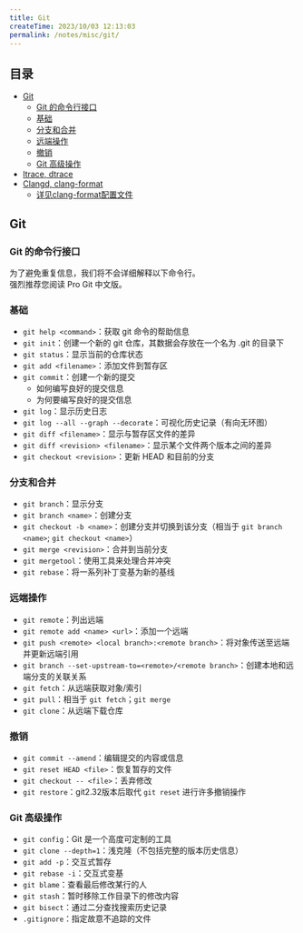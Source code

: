 ```yaml
---
title: Git
createTime: 2023/10/03 12:13:03
permalink: /notes/misc/git/
---
```


## 目录
- [Git](#git)
  - [Git 的命令行接口](#git-git-的命令行接口)
  - [基础](#git-基础)
  - [分支和合并](#git-分支和合并)
  - [远端操作](#git-远端操作)
  - [撤销](#git-撤销)
  - [Git 高级操作](#git-git-高级操作)
- [ltrace, dtrace](#ltrace-dtrace)
- [Clangd, clang-format](#clangd-clang-format)
  - [详见clang-format配置文件](#clangd-详见clang-format配置文件)

## Git

### Git 的命令行接口
为了避免重复信息，我们将不会详细解释以下命令行。  
强烈推荐您阅读 Pro Git 中文版。

### 基础
- `git help <command>`：获取 git 命令的帮助信息  
- `git init`：创建一个新的 git 仓库，其数据会存放在一个名为 .git 的目录下  
- `git status`：显示当前的仓库状态  
- `git add <filename>`：添加文件到暂存区  
- `git commit`：创建一个新的提交  
  - 如何编写良好的提交信息  
  - 为何要编写良好的提交信息  
- `git log`：显示历史日志  
- `git log --all --graph --decorate`：可视化历史记录（有向无环图）  
- `git diff <filename>`：显示与暂存区文件的差异  
- `git diff <revision> <filename>`：显示某个文件两个版本之间的差异  
- `git checkout <revision>`：更新 HEAD 和目前的分支

### 分支和合并
- `git branch`：显示分支  
- `git branch <name>`：创建分支  
- `git checkout -b <name>`：创建分支并切换到该分支（相当于 `git branch <name>`; `git checkout <name>`）  
- `git merge <revision>`：合并到当前分支  
- `git mergetool`：使用工具来处理合并冲突  
- `git rebase`：将一系列补丁变基为新的基线

### 远端操作
- `git remote`：列出远端  
- `git remote add <name> <url>`：添加一个远端  
- `git push <remote> <local branch>:<remote branch>`：将对象传送至远端并更新远端引用  
- `git branch --set-upstream-to=<remote>/<remote branch>`：创建本地和远端分支的关联关系  
- `git fetch`：从远端获取对象/索引  
- `git pull`：相当于 `git fetch`；`git merge`  
- `git clone`：从远端下载仓库

### 撤销
- `git commit --amend`：编辑提交的内容或信息  
- `git reset HEAD <file>`：恢复暂存的文件  
- `git checkout -- <file>`：丢弃修改  
- `git restore`：git2.32版本后取代 `git reset` 进行许多撤销操作

### Git 高级操作
- `git config`：Git 是一个高度可定制的工具  
- `git clone --depth=1`：浅克隆（不包括完整的版本历史信息）  
- `git add -p`：交互式暂存  
- `git rebase -i`：交互式变基  
- `git blame`：查看最后修改某行的人  
- `git stash`：暂时移除工作目录下的修改内容  
- `git bisect`：通过二分查找搜索历史记录  
- `.gitignore`：指定故意不追踪的文件